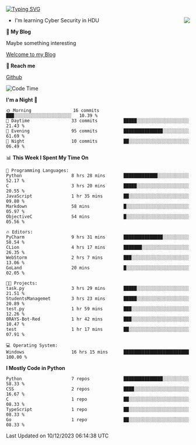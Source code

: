 [![Typing SVG](https://readme-typing-svg.herokuapp.com?font=Fira+Code&pause=1000&random=false&width=450&height=60&lines=Hello+%F0%9F%91%8B%F0%9F%8F%BB;I'm+JBNRZ)](https://git.io/typing-svg)

<a href="#">
  <img align="right" src="https://github-readme-stats.vercel.app/api?username=JBNRZ&show_icons=true&bg_color=15,f2f7fd,E0EAFC" />
</a>

- I'm learning Cyber Security in HDU

 **🌱 My Blog**

Maybe something interesting

[Welcome to my Blog](https://jbnrz.com.cn/)

 **💬 Reach me** 

[Github](https://github.com/JBNRZ)


<!--START_SECTION:waka-->
![Code Time](http://img.shields.io/badge/Code%20Time-161%20hrs%201%20min-blue)

**I'm a Night 🦉** 

```text
🌞 Morning                16 commits          ███░░░░░░░░░░░░░░░░░░░░░░   10.39 % 
🌆 Daytime                33 commits          █████░░░░░░░░░░░░░░░░░░░░   21.43 % 
🌃 Evening                95 commits          ███████████████░░░░░░░░░░   61.69 % 
🌙 Night                  10 commits          ██░░░░░░░░░░░░░░░░░░░░░░░   06.49 % 
```


📊 **This Week I Spent My Time On** 

```text
💬 Programming Languages: 
Python                   8 hrs 28 mins       █████████████░░░░░░░░░░░░   52.17 % 
C                        3 hrs 20 mins       █████░░░░░░░░░░░░░░░░░░░░   20.55 % 
JavaScript               1 hr 35 mins        ██░░░░░░░░░░░░░░░░░░░░░░░   09.80 % 
Markdown                 58 mins             █░░░░░░░░░░░░░░░░░░░░░░░░   05.97 % 
ObjectiveC               54 mins             █░░░░░░░░░░░░░░░░░░░░░░░░   05.56 % 

🔥 Editors: 
PyCharm                  9 hrs 31 mins       ███████████████░░░░░░░░░░   58.54 % 
CLion                    4 hrs 17 mins       ███████░░░░░░░░░░░░░░░░░░   26.35 % 
WebStorm                 2 hrs 7 mins        ███░░░░░░░░░░░░░░░░░░░░░░   13.06 % 
GoLand                   20 mins             █░░░░░░░░░░░░░░░░░░░░░░░░   02.05 % 

🐱‍💻 Projects: 
task.py                  3 hrs 29 mins       █████░░░░░░░░░░░░░░░░░░░░   21.51 % 
StudentsManagemet        3 hrs 23 mins       █████░░░░░░░░░░░░░░░░░░░░   20.89 % 
test.py                  1 hr 59 mins        ███░░░░░░░░░░░░░░░░░░░░░░   12.26 % 
0RAYS-Bot-Red            1 hr 42 mins        ███░░░░░░░░░░░░░░░░░░░░░░   10.47 % 
test                     1 hr 17 mins        ██░░░░░░░░░░░░░░░░░░░░░░░   07.91 % 

💻 Operating System: 
Windows                  16 hrs 15 mins      █████████████████████████   100.00 % 
```

**I Mostly Code in Python** 

```text
Python                   7 repos             ███████████████░░░░░░░░░░   58.33 % 
CSS                      2 repos             ████░░░░░░░░░░░░░░░░░░░░░   16.67 % 
C                        1 repo              ██░░░░░░░░░░░░░░░░░░░░░░░   08.33 % 
TypeScript               1 repo              ██░░░░░░░░░░░░░░░░░░░░░░░   08.33 % 
Go                       1 repo              ██░░░░░░░░░░░░░░░░░░░░░░░   08.33 % 
```




 Last Updated on 10/12/2023 06:14:38 UTC
<!--END_SECTION:waka-->
